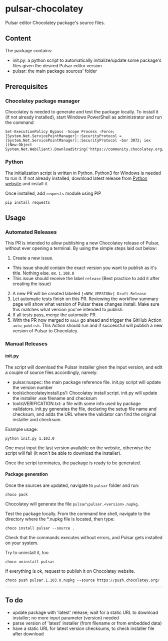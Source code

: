 # pulsar-chocolatey

Pulsar editor Chocolatey package's source files.

## Content

The package contains:

- init.py: a python script to automatically initialize/update some package's files given the desired Pulsar editor version
- pulsar: the main package sources' folder


## Prerequisites

### Chocolatey package manager

Chocolatey is needed to generate and test the package locally. To install it (if not already installed), start Windows PowerShell as administrator and run the command

```
Set-ExecutionPolicy Bypass -Scope Process -Force; [System.Net.ServicePointManager]::SecurityProtocol = [System.Net.ServicePointManager]::SecurityProtocol -bor 3072; iex ((New-Object System.Net.WebClient).DownloadString('https://community.chocolatey.org/install.ps1'))
```

### Python

The initialization script is written in Python. Python3 for Windows is needed to run it. If not already installed, download latest release from [Python website](https://www.python.org/downloads/windows/) and install it.

Once installed, add `requests` module using PIP

```
pip install requests
````

## Usage

### Automated Releases

This PR is intended to allow publishing a new Chocolatey release of Pulsar, without ever opening a terminal.
By using the simple steps laid out below:

1. Create a new issue.
  * This issue should contain the exact version you want to publish as it's title. Nothing else. ex. `1.108.0`
  * This issue should receive the label `release` (Best practice to add it after creating the issue)
2. A new PR will be created labeled `[<NEW_VERSION>] Draft Release`
3. Let automatic tests finish on this PR. Reviewing the workflow summary page will show what version of Pulsar these changes install. Make sure this matches what version you've intended to publish.
4. If all tests pass, merge the automatic PR.
5. With the PR now merged to `main` go ahead and trigger the GitHub Action `auto_publish`. This Action should run and if successful will publish a new version of Pulsar to Chocolatey.

### Manual Releases

#### init.py

The script will download the Pulsar installer given the input version, and edit a couple of source files accordingly, namely:

- pulsar.nuspec: the main package reference file. init.py script will update the version number
- tools\chocolateyinstall.ps1: Chocolatey install script. init.py will update the installer .exe filename and checksum
- tools\VERIFICATION.txt: a file with some info used by package validators. init.py generates the file, declaring the setup file name and checksum, and adds the URL where the validator can find the original installer and checksum.

Example usage:

```
python init.py 1.103.0
```

One must input the last version available on the website, otherwise the script will fail (it won't be able to download the installer).

Once the script terminates, the package is ready to be generated.

#### Package generation

Once the sources are updated, navigate to `pulsar` folder and run:

```
choco pack
```

Chocolatey will generate the file `pulsar\pulsar.<version>.nupkg`.

Test the package locally. From the command line shell, navigate to the directory where the *.nupkg file is located, then type:

```
choco install pulsar --source .
```

Check that the commands executes without errors, and Pulsar gets installed on your system.

Try to uninstall it, too

```
choco uninstall pulsar
```

If everything is ok, request to publish it on Chocolatey website.

```
choco push pulsar.1.103.0.nupkg --source https://push.chocolatey.org/
```

---

## To do

- update package with 'latest' release; wait for a static URL to download installer; no more input parameter (version) needed
- parse version of 'latest' installer (from filename or from embedded data)
- have a static URL for latest version checksums, to check installer file after download
